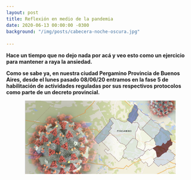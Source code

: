 ```yaml
---
layout: post
title: Reflexión en medio de la pandemia
date: 2020-06-13 00:00:00 -0300
background: "/img/posts/cabecera-noche-oscura.jpg"

---
```

**Hace un tiempo que no dejo nada por acá y veo esto como un ejercicio para mantener a raya la ansiedad.**

**Como se sabe ya, en nuestra ciudad Pergamino Provincia de Buenos Aires, desde el lunes pasado 08/06/20 entramos en la fase 5 de habilitación de actividades reguladas por sus respectivos protocolos como parte de un decreto provincial.**

<html>

<div align="center"><img src="https://raw.githubusercontent.com/Lucas68747/lucas68747.github.io/master/img/posts/mapa.jpg" width="80%" height="auto"  alt="relleno"></div>

</html>
